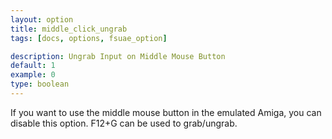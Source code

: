 ```yaml
---
layout: option
title: middle_click_ungrab
tags: [docs, options, fsuae_option]

description: Ungrab Input on Middle Mouse Button
default: 1
example: 0
type: boolean
---
```


If you want to use the middle mouse button in the emulated Amiga,
you can disable this option. F12+G can be used to grab/ungrab.
